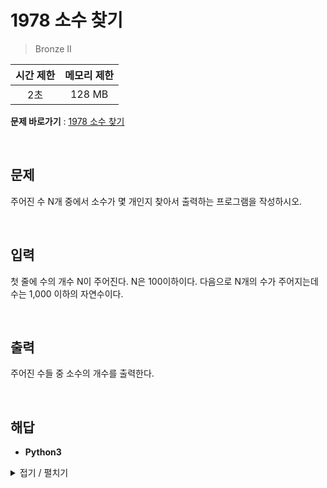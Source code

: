 # 1978 소수 찾기
> Bronze II

|시간 제한|메모리 제한|
|:---:|:---:|
|2초|128 MB|

**문제 바로가기** : [1978 소수 찾기](https://www.acmicpc.net/problem/1978 "1978 소수 찾기")

</br>

## 문제
주어진 수 N개 중에서 소수가 몇 개인지 찾아서 출력하는 프로그램을 작성하시오.

</br>

## 입력
첫 줄에 수의 개수 N이 주어진다. N은 100이하이다. 다음으로 N개의 수가 주어지는데 수는 1,000 이하의 자연수이다.

</br>

## 출력
주어진 수들 중 소수의 개수를 출력한다.

</br>

## 해답
- **Python3**
<details>
<summary>접기 / 펼치기</summary>
<div markdown="1">

```py
_ = input()
aryInput = map(int, input().split())

answer = 0
for k in aryInput:
    if k == 1:
        continue
    isPrime = True
    for i in range(2, k):
        if k % i == 0:
            isPrime = False
            break
    if isPrime:
        answer += 1
print(answer)
```

</div>
</details>